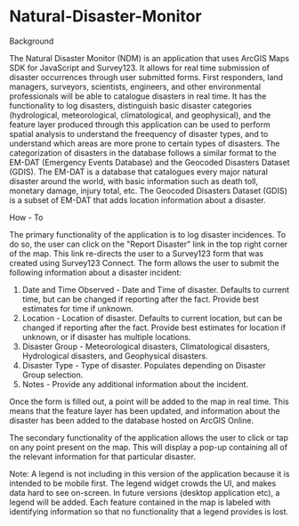 # Natural-Disaster-Monitor

Background

The Natural Disaster Monitor (NDM) is an application that uses ArcGIS Maps SDK for JavaScript and Survey123. It allows for real time submission of disaster occurrences through user submitted forms. First responders, land managers, surveyors, scientists, engineers, and other environmental professionals will be able to catalogue disasters in real time. It has the functionality to log disasters, distinguish basic disaster categories (hydrological, meteorological, climatological, and geophysical), and the feature layer produced through this application can be used to perform spatial analysis to understand the freequency of disaster types, and to understand which areas are more prone to certain types of disasters. The categorization of disasters in the database follows a similar format to the EM-DAT (Emergency Events Database) and the Geocoded Disasters Dataset (GDIS). The EM-DAT is a database that catalogues every major natural disaster around the world, with basic information such as death toll, monetary damage, injury total, etc. The Geocoded Disasters Dataset (GDIS) is a subset of EM-DAT that adds location information about a disaster. 

How - To

The primary functionality of the application is to log disaster incidences. To do so, the user can click on the  "Report Disaster" link in the top right corner of the map. This link re-directs the user to a Survey123 form that was created using Survey123 Connect. The form allows the user to submit the following information about a disaster incident: 
  1. Date and Time Observed - Date and Time of disaster. Defaults to current time, but can be changed if reporting after the fact. Provide best estimates for time if unknown.
  2. Location - Location of disaster. Defaults to current location, but can be changed if reporting after the fact. Provide best estimates for location if unknown, or if disaster has multiple locations.
  3. Disaster Group - Meteorological disasters, Climatological disasters, Hydrological disasters, and Geophysical disasters.
  4. Disaster Type - Type of disaster. Populates depending on Disaster Group selection.
  5. Notes - Provide any additional information about the incident.

Once the form is filled out, a point will be added to the map in real time. This means that the feature layer has been updated, and information about the disaster has been added to the database hosted on ArcGIS Online. 

The secondary functionality of the application allows the user to click or tap on any point present on the map. This will display a pop-up containing all of the relevant information for that particular disaster. 

Note: A legend is not including in this version of the application because it is intended to be mobile first. The legend widget crowds the UI, and makes data hard to see on-screen. In future versions (desktop application etc), a legend will be added. Each feature contained in the map is labeled with identifying information so that no functionality that a legend provides is lost. 
